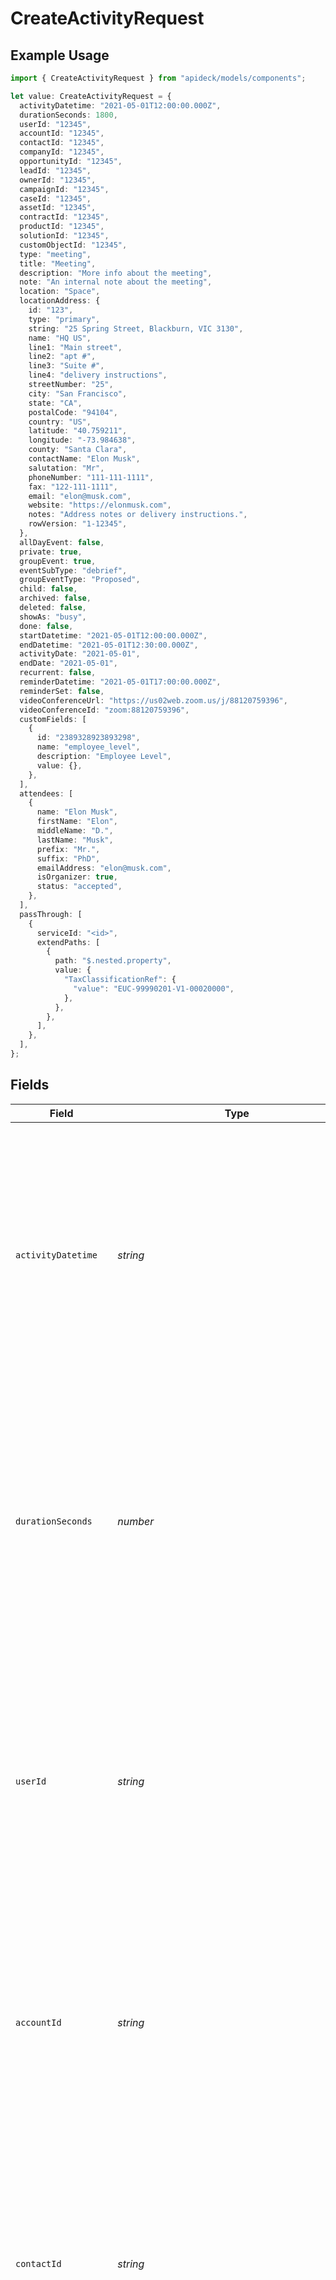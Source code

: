 # CreateActivityRequest

## Example Usage

```typescript
import { CreateActivityRequest } from "apideck/models/components";

let value: CreateActivityRequest = {
  activityDatetime: "2021-05-01T12:00:00.000Z",
  durationSeconds: 1800,
  userId: "12345",
  accountId: "12345",
  contactId: "12345",
  companyId: "12345",
  opportunityId: "12345",
  leadId: "12345",
  ownerId: "12345",
  campaignId: "12345",
  caseId: "12345",
  assetId: "12345",
  contractId: "12345",
  productId: "12345",
  solutionId: "12345",
  customObjectId: "12345",
  type: "meeting",
  title: "Meeting",
  description: "More info about the meeting",
  note: "An internal note about the meeting",
  location: "Space",
  locationAddress: {
    id: "123",
    type: "primary",
    string: "25 Spring Street, Blackburn, VIC 3130",
    name: "HQ US",
    line1: "Main street",
    line2: "apt #",
    line3: "Suite #",
    line4: "delivery instructions",
    streetNumber: "25",
    city: "San Francisco",
    state: "CA",
    postalCode: "94104",
    country: "US",
    latitude: "40.759211",
    longitude: "-73.984638",
    county: "Santa Clara",
    contactName: "Elon Musk",
    salutation: "Mr",
    phoneNumber: "111-111-1111",
    fax: "122-111-1111",
    email: "elon@musk.com",
    website: "https://elonmusk.com",
    notes: "Address notes or delivery instructions.",
    rowVersion: "1-12345",
  },
  allDayEvent: false,
  private: true,
  groupEvent: true,
  eventSubType: "debrief",
  groupEventType: "Proposed",
  child: false,
  archived: false,
  deleted: false,
  showAs: "busy",
  done: false,
  startDatetime: "2021-05-01T12:00:00.000Z",
  endDatetime: "2021-05-01T12:30:00.000Z",
  activityDate: "2021-05-01",
  endDate: "2021-05-01",
  recurrent: false,
  reminderDatetime: "2021-05-01T17:00:00.000Z",
  reminderSet: false,
  videoConferenceUrl: "https://us02web.zoom.us/j/88120759396",
  videoConferenceId: "zoom:88120759396",
  customFields: [
    {
      id: "2389328923893298",
      name: "employee_level",
      description: "Employee Level",
      value: {},
    },
  ],
  attendees: [
    {
      name: "Elon Musk",
      firstName: "Elon",
      middleName: "D.",
      lastName: "Musk",
      prefix: "Mr.",
      suffix: "PhD",
      emailAddress: "elon@musk.com",
      isOrganizer: true,
      status: "accepted",
    },
  ],
  passThrough: [
    {
      serviceId: "<id>",
      extendPaths: [
        {
          path: "$.nested.property",
          value: {
            "TaxClassificationRef": {
              "value": "EUC-99990201-V1-00020000",
            },
          },
        },
      ],
    },
  ],
};
```

## Fields

| Field                                                                                                                                                                                                                                                                                                                             | Type                                                                                                                                                                                                                                                                                                                              | Required                                                                                                                                                                                                                                                                                                                          | Description                                                                                                                                                                                                                                                                                                                       | Example                                                                                                                                                                                                                                                                                                                           |
| --------------------------------------------------------------------------------------------------------------------------------------------------------------------------------------------------------------------------------------------------------------------------------------------------------------------------------- | --------------------------------------------------------------------------------------------------------------------------------------------------------------------------------------------------------------------------------------------------------------------------------------------------------------------------------- | --------------------------------------------------------------------------------------------------------------------------------------------------------------------------------------------------------------------------------------------------------------------------------------------------------------------------------- | --------------------------------------------------------------------------------------------------------------------------------------------------------------------------------------------------------------------------------------------------------------------------------------------------------------------------------- | --------------------------------------------------------------------------------------------------------------------------------------------------------------------------------------------------------------------------------------------------------------------------------------------------------------------------------- |
| `activityDatetime`                                                                                                                                                                                                                                                                                                                | *string*                                                                                                                                                                                                                                                                                                                          | :heavy_minus_sign:                                                                                                                                                                                                                                                                                                                | Specifies the date and time when the activity occurred. This timestamp helps in organizing and tracking activities chronologically within the CRM system. It should be formatted according to ISO 8601 standards to ensure consistency and accuracy.                                                                              | 2021-05-01T12:00:00.000Z                                                                                                                                                                                                                                                                                                          |
| `durationSeconds`                                                                                                                                                                                                                                                                                                                 | *number*                                                                                                                                                                                                                                                                                                                          | :heavy_minus_sign:                                                                                                                                                                                                                                                                                                                | Indicates the total duration of the activity in seconds. This helps in measuring the length of engagements and can be used for reporting and analysis purposes. Ensure the value is a non-negative integer representing the activity's length accurately.                                                                         | 1800                                                                                                                                                                                                                                                                                                                              |
| `userId`                                                                                                                                                                                                                                                                                                                          | *string*                                                                                                                                                                                                                                                                                                                          | :heavy_minus_sign:                                                                                                                                                                                                                                                                                                                | Identifies the user associated with the activity. This linkage is crucial for attributing activities to specific users, aiding in accountability and performance tracking. The user ID should be a valid identifier within the CRM system.                                                                                        | 12345                                                                                                                                                                                                                                                                                                                             |
| `accountId`                                                                                                                                                                                                                                                                                                                       | *string*                                                                                                                                                                                                                                                                                                                          | :heavy_minus_sign:                                                                                                                                                                                                                                                                                                                | Links the activity to a specific account within the CRM. This association is essential for maintaining a comprehensive record of interactions related to each account. The account ID must be a valid identifier that exists in the CRM database.                                                                                 | 12345                                                                                                                                                                                                                                                                                                                             |
| `contactId`                                                                                                                                                                                                                                                                                                                       | *string*                                                                                                                                                                                                                                                                                                                          | :heavy_minus_sign:                                                                                                                                                                                                                                                                                                                | Associates the activity with a particular contact. This connection helps in tracking interactions and engagements with individual contacts, enhancing relationship management. The contact ID should be a valid identifier within the CRM system.                                                                                 | 12345                                                                                                                                                                                                                                                                                                                             |
| `companyId`                                                                                                                                                                                                                                                                                                                       | *string*                                                                                                                                                                                                                                                                                                                          | :heavy_minus_sign:                                                                                                                                                                                                                                                                                                                | The unique identifier for the company associated with this activity. This field allows the activity to be linked to a specific company within the CRM, facilitating better organization and retrieval of company-related interactions. It should be a valid string that corresponds to an existing company ID in the system.      | 12345                                                                                                                                                                                                                                                                                                                             |
| `opportunityId`                                                                                                                                                                                                                                                                                                                   | *string*                                                                                                                                                                                                                                                                                                                          | :heavy_minus_sign:                                                                                                                                                                                                                                                                                                                | The unique identifier for the opportunity associated with this activity. This property helps in tracking activities related to specific sales opportunities, enabling more precise management of the sales pipeline. Ensure this is a valid string matching an existing opportunity ID.                                           | 12345                                                                                                                                                                                                                                                                                                                             |
| `leadId`                                                                                                                                                                                                                                                                                                                          | *string*                                                                                                                                                                                                                                                                                                                          | :heavy_minus_sign:                                                                                                                                                                                                                                                                                                                | The unique identifier for the lead associated with this activity. Use this field to link the activity to a particular lead, which aids in monitoring interactions and engagements with potential clients. It should be a valid string that matches an existing lead ID in the CRM.                                                | 12345                                                                                                                                                                                                                                                                                                                             |
| `ownerId`                                                                                                                                                                                                                                                                                                                         | *string*                                                                                                                                                                                                                                                                                                                          | :heavy_minus_sign:                                                                                                                                                                                                                                                                                                                | The unique identifier for the user who owns this activity. This property designates responsibility and ownership, ensuring that the correct user is associated with the activity for accountability and follow-up. It must be a valid string corresponding to an existing user ID.                                                | 12345                                                                                                                                                                                                                                                                                                                             |
| `campaignId`                                                                                                                                                                                                                                                                                                                      | *string*                                                                                                                                                                                                                                                                                                                          | :heavy_minus_sign:                                                                                                                                                                                                                                                                                                                | The unique identifier for the campaign associated with this activity. This field links the activity to a specific marketing campaign, allowing for better tracking and analysis of campaign-related interactions. Ensure this is a valid string that matches an existing campaign ID.                                             | 12345                                                                                                                                                                                                                                                                                                                             |
| `caseId`                                                                                                                                                                                                                                                                                                                          | *string*                                                                                                                                                                                                                                                                                                                          | :heavy_minus_sign:                                                                                                                                                                                                                                                                                                                | The unique identifier for the case associated with this activity. This property allows you to link the activity to a specific case within the CRM, providing context and relevance to the recorded interaction. It should be a valid string that corresponds to an existing case ID in the system.                                | 12345                                                                                                                                                                                                                                                                                                                             |
| `assetId`                                                                                                                                                                                                                                                                                                                         | *string*                                                                                                                                                                                                                                                                                                                          | :heavy_minus_sign:                                                                                                                                                                                                                                                                                                                | The unique identifier for the asset associated with this activity. Use this property to connect the activity to a particular asset, ensuring that all interactions related to the asset are accurately tracked. The asset ID must be a valid string that matches an existing asset in the CRM.                                    | 12345                                                                                                                                                                                                                                                                                                                             |
| `contractId`                                                                                                                                                                                                                                                                                                                      | *string*                                                                                                                                                                                                                                                                                                                          | :heavy_minus_sign:                                                                                                                                                                                                                                                                                                                | The unique identifier for the contract related to this activity. This property is used to associate the activity with a specific contract, helping to maintain a comprehensive record of all contract-related interactions. Ensure the contract ID is a valid string that corresponds to an existing contract in the CRM.         | 12345                                                                                                                                                                                                                                                                                                                             |
| `productId`                                                                                                                                                                                                                                                                                                                       | *string*                                                                                                                                                                                                                                                                                                                          | :heavy_minus_sign:                                                                                                                                                                                                                                                                                                                | The unique identifier for the product associated with this activity. This property links the activity to a specific product, allowing for detailed tracking of product-related interactions. The product ID should be a valid string that matches an existing product in the CRM.                                                 | 12345                                                                                                                                                                                                                                                                                                                             |
| `solutionId`                                                                                                                                                                                                                                                                                                                      | *string*                                                                                                                                                                                                                                                                                                                          | :heavy_minus_sign:                                                                                                                                                                                                                                                                                                                | The unique identifier for the solution related to this activity. Use this property to associate the activity with a particular solution, ensuring that all solution-related interactions are properly documented. The solution ID must be a valid string that corresponds to an existing solution in the CRM.                     | 12345                                                                                                                                                                                                                                                                                                                             |
| `customObjectId`                                                                                                                                                                                                                                                                                                                  | *string*                                                                                                                                                                                                                                                                                                                          | :heavy_minus_sign:                                                                                                                                                                                                                                                                                                                | This optional property specifies the unique identifier of a custom object associated with the activity. It allows linking the activity to a specific custom object within the CRM, facilitating better organization and retrieval of related records. If not provided, the activity will not be linked to any custom object.      | 12345                                                                                                                                                                                                                                                                                                                             |
| `type`                                                                                                                                                                                                                                                                                                                            | [components.CreateActivityRequestType](../../models/components/createactivityrequesttype.md)                                                                                                                                                                                                                                      | :heavy_check_mark:                                                                                                                                                                                                                                                                                                                | This required property defines the category or nature of the activity being added. It is crucial for classifying the activity within the CRM system, ensuring that it is processed and displayed correctly according to its type. The value must be a valid string representing the activity's type.                              | meeting                                                                                                                                                                                                                                                                                                                           |
| `title`                                                                                                                                                                                                                                                                                                                           | *string*                                                                                                                                                                                                                                                                                                                          | :heavy_minus_sign:                                                                                                                                                                                                                                                                                                                | An optional property that provides a brief, descriptive title for the activity. This helps in quickly identifying and summarizing the activity's purpose or content within the CRM. If omitted, the activity will not have a title, which might affect its visibility in lists or reports.                                        | Meeting                                                                                                                                                                                                                                                                                                                           |
| `description`                                                                                                                                                                                                                                                                                                                     | *string*                                                                                                                                                                                                                                                                                                                          | :heavy_minus_sign:                                                                                                                                                                                                                                                                                                                | This optional property offers a detailed explanation of the activity. It is used to provide context and additional information about the activity's purpose or content, aiding users in understanding the specifics of the engagement or interaction recorded.                                                                    | More info about the meeting                                                                                                                                                                                                                                                                                                       |
| `note`                                                                                                                                                                                                                                                                                                                            | *string*                                                                                                                                                                                                                                                                                                                          | :heavy_minus_sign:                                                                                                                                                                                                                                                                                                                | An optional internal note field for adding comments or observations about the activity. This is intended for internal use, allowing team members to share insights or additional details that are not meant for external visibility. It helps in maintaining a comprehensive internal record of the activity.                     | An internal note about the meeting                                                                                                                                                                                                                                                                                                |
| `location`                                                                                                                                                                                                                                                                                                                        | *string*                                                                                                                                                                                                                                                                                                                          | :heavy_minus_sign:                                                                                                                                                                                                                                                                                                                | Specifies the location where the activity takes place. This field is optional and can be used to provide additional context about the activity's setting, which may be relevant for certain types of engagements or interactions. If provided, it should be a descriptive string that accurately represents the location.         | Space                                                                                                                                                                                                                                                                                                                             |
| `locationAddress`                                                                                                                                                                                                                                                                                                                 | [components.LocationAddress](../../models/components/locationaddress.md)                                                                                                                                                                                                                                                          | :heavy_minus_sign:                                                                                                                                                                                                                                                                                                                | An object containing detailed address information for the activity's location. This is optional and can be used to provide structured address data, enhancing the specificity of the location details. It is particularly useful when precise address information is necessary for the activity.                                  |                                                                                                                                                                                                                                                                                                                                   |
| `allDayEvent`                                                                                                                                                                                                                                                                                                                     | *boolean*                                                                                                                                                                                                                                                                                                                         | :heavy_minus_sign:                                                                                                                                                                                                                                                                                                                | Indicates whether the activity spans the entire day. This boolean flag helps in scheduling and managing activities that do not have specific start and end times, ensuring they are treated as full-day events in the CRM system. Set to true for all-day events, otherwise false.                                                | false                                                                                                                                                                                                                                                                                                                             |
| `private`                                                                                                                                                                                                                                                                                                                         | *boolean*                                                                                                                                                                                                                                                                                                                         | :heavy_minus_sign:                                                                                                                                                                                                                                                                                                                | Determines the visibility of the activity within the CRM system. When set to true, the activity is marked as private, restricting access to authorized users only. This helps in maintaining confidentiality for sensitive engagements or interactions.                                                                           | true                                                                                                                                                                                                                                                                                                                              |
| `groupEvent`                                                                                                                                                                                                                                                                                                                      | *boolean*                                                                                                                                                                                                                                                                                                                         | :heavy_minus_sign:                                                                                                                                                                                                                                                                                                                | Specifies whether the activity involves multiple participants, categorizing it as a group event. This property is useful for organizing and managing events that require coordination among several attendees. Set to true for group events to ensure proper handling and notifications.                                          | true                                                                                                                                                                                                                                                                                                                              |
| `eventSubType`                                                                                                                                                                                                                                                                                                                    | *string*                                                                                                                                                                                                                                                                                                                          | :heavy_minus_sign:                                                                                                                                                                                                                                                                                                                | Defines the specific subtype of the group event, providing additional categorization within the CRM system. This helps in further detailing the nature of the event, allowing for more precise tracking and reporting. This field is optional and should be used to specify the subtype if applicable.                            | debrief                                                                                                                                                                                                                                                                                                                           |
| `groupEventType`                                                                                                                                                                                                                                                                                                                  | *string*                                                                                                                                                                                                                                                                                                                          | :heavy_minus_sign:                                                                                                                                                                                                                                                                                                                | Specifies the type of group event associated with the activity. This property helps categorize the activity within the CRM system, aiding in organization and retrieval. It should be a descriptive string that aligns with the event types recognized by the CRM.                                                                | Proposed                                                                                                                                                                                                                                                                                                                          |
| `child`                                                                                                                                                                                                                                                                                                                           | *boolean*                                                                                                                                                                                                                                                                                                                         | :heavy_minus_sign:                                                                                                                                                                                                                                                                                                                | Indicates whether the activity is a subordinate or dependent activity of another primary activity. This boolean flag helps in structuring activities hierarchically within the CRM, allowing for better management of related tasks and events.                                                                                   | false                                                                                                                                                                                                                                                                                                                             |
| `archived`                                                                                                                                                                                                                                                                                                                        | *boolean*                                                                                                                                                                                                                                                                                                                         | :heavy_minus_sign:                                                                                                                                                                                                                                                                                                                | Determines if the activity is archived, meaning it is stored for historical reference and not actively used in current operations. This flag is useful for filtering activities that are no longer active but need to be retained for record-keeping purposes.                                                                    | false                                                                                                                                                                                                                                                                                                                             |
| `deleted`                                                                                                                                                                                                                                                                                                                         | *boolean*                                                                                                                                                                                                                                                                                                                         | :heavy_minus_sign:                                                                                                                                                                                                                                                                                                                | Indicates whether the activity has been marked as deleted, which typically means it is removed from active views but may still exist in the database for recovery or auditing purposes. This flag helps manage the lifecycle of activities within the CRM.                                                                        | false                                                                                                                                                                                                                                                                                                                             |
| `showAs`                                                                                                                                                                                                                                                                                                                          | [components.ShowAs](../../models/components/showas.md)                                                                                                                                                                                                                                                                            | :heavy_minus_sign:                                                                                                                                                                                                                                                                                                                | Defines how the activity should be displayed in the CRM interface, such as its status or visual representation. This property allows customization of the activity's appearance to better fit user preferences or organizational standards.                                                                                       | busy                                                                                                                                                                                                                                                                                                                              |
| `done`                                                                                                                                                                                                                                                                                                                            | *boolean*                                                                                                                                                                                                                                                                                                                         | :heavy_minus_sign:                                                                                                                                                                                                                                                                                                                | Indicates whether the activity has been completed. This property helps in tracking the status of the activity within the CRM system. It is optional and can be set to true or false based on the completion status of the activity.                                                                                               | false                                                                                                                                                                                                                                                                                                                             |
| `startDatetime`                                                                                                                                                                                                                                                                                                                   | *string*                                                                                                                                                                                                                                                                                                                          | :heavy_minus_sign:                                                                                                                                                                                                                                                                                                                | Specifies the start date and time for the activity. This timestamp is crucial for scheduling and organizing activities within the CRM. It should be formatted as an ISO 8601 string to ensure proper parsing and handling by the system.                                                                                          | 2021-05-01T12:00:00.000Z                                                                                                                                                                                                                                                                                                          |
| `endDatetime`                                                                                                                                                                                                                                                                                                                     | *string*                                                                                                                                                                                                                                                                                                                          | :heavy_minus_sign:                                                                                                                                                                                                                                                                                                                | Defines the end date and time for the activity. This property is used to determine the duration and completion time of the activity in the CRM. It must be provided in ISO 8601 format to maintain consistency and accuracy in time-related operations.                                                                           | 2021-05-01T12:30:00.000Z                                                                                                                                                                                                                                                                                                          |
| `activityDate`                                                                                                                                                                                                                                                                                                                    | *string*                                                                                                                                                                                                                                                                                                                          | :heavy_minus_sign:                                                                                                                                                                                                                                                                                                                | Represents the specific date on which the activity occurs. This field is important for logging and historical tracking of activities in the CRM. It should be formatted as a date string, typically in ISO 8601 format, to ensure compatibility with the system's date handling.                                                  | 2021-05-01                                                                                                                                                                                                                                                                                                                        |
| `endDate`                                                                                                                                                                                                                                                                                                                         | *string*                                                                                                                                                                                                                                                                                                                          | :heavy_minus_sign:                                                                                                                                                                                                                                                                                                                | Indicates the final date by which the activity should be completed. This property helps in setting deadlines and managing timelines within the CRM. It should be formatted as an ISO 8601 date string to ensure proper integration with the system's scheduling features.                                                         | 2021-05-01                                                                                                                                                                                                                                                                                                                        |
| `recurrent`                                                                                                                                                                                                                                                                                                                       | *boolean*                                                                                                                                                                                                                                                                                                                         | :heavy_minus_sign:                                                                                                                                                                                                                                                                                                                | Indicates if the activity is set to occur repeatedly over time. This property helps in scheduling recurring engagements within the CRM, ensuring that repeated interactions are automatically logged. Accepts a boolean value where 'true' signifies a recurrent activity.                                                        | false                                                                                                                                                                                                                                                                                                                             |
| `reminderDatetime`                                                                                                                                                                                                                                                                                                                | *string*                                                                                                                                                                                                                                                                                                                          | :heavy_minus_sign:                                                                                                                                                                                                                                                                                                                | Specifies the exact date and time for the activity reminder. This property is crucial for alerting users about upcoming activities, ensuring timely follow-ups. The value must be in a valid date-time format (e.g., ISO 8601).                                                                                                   | 2021-05-01T17:00:00.000Z                                                                                                                                                                                                                                                                                                          |
| `reminderSet`                                                                                                                                                                                                                                                                                                                     | *boolean*                                                                                                                                                                                                                                                                                                                         | :heavy_minus_sign:                                                                                                                                                                                                                                                                                                                | Determines whether a reminder is configured for the activity. This boolean property helps in managing notifications for activities, ensuring users are alerted as needed. A value of 'true' indicates that a reminder is set.                                                                                                     | false                                                                                                                                                                                                                                                                                                                             |
| `videoConferenceUrl`                                                                                                                                                                                                                                                                                                              | *string*                                                                                                                                                                                                                                                                                                                          | :heavy_minus_sign:                                                                                                                                                                                                                                                                                                                | The URL link to join the video conference associated with the activity. This property facilitates virtual meetings by providing a direct link to the conference platform. Ensure the URL is valid and accessible to participants.                                                                                                 | https://us02web.zoom.us/j/88120759396                                                                                                                                                                                                                                                                                             |
| `videoConferenceId`                                                                                                                                                                                                                                                                                                               | *string*                                                                                                                                                                                                                                                                                                                          | :heavy_minus_sign:                                                                                                                                                                                                                                                                                                                | A unique identifier for the video conference session linked to the activity. This property is used to reference and manage specific video conference instances within the CRM. It should be a valid string that corresponds to the conference platform's ID format.                                                               | zoom:88120759396                                                                                                                                                                                                                                                                                                                  |
| `customFields`                                                                                                                                                                                                                                                                                                                    | [components.CreateActivityRequestCustomFields](../../models/components/createactivityrequestcustomfields.md)[]                                                                                                                                                                                                                    | :heavy_minus_sign:                                                                                                                                                                                                                                                                                                                | An array of custom fields associated with the activity. These fields allow for additional, user-defined data to be attached to the activity, enabling more detailed tracking and categorization within the CRM. This property is optional and can be omitted if no custom fields are needed.                                      |                                                                                                                                                                                                                                                                                                                                   |
| `attendees`                                                                                                                                                                                                                                                                                                                       | [components.CreateActivityRequestAttendees](../../models/components/createactivityrequestattendees.md)[]                                                                                                                                                                                                                          | :heavy_minus_sign:                                                                                                                                                                                                                                                                                                                | An array of attendees participating in the activity. Each attendee object within the array can include details such as name, first name, middle name, and last name. This property is optional and can be omitted if there are no attendees to add.                                                                               |                                                                                                                                                                                                                                                                                                                                   |
| `passThrough`                                                                                                                                                                                                                                                                                                                     | [components.CreateActivityRequestPassThrough](../../models/components/createactivityrequestpassthrough.md)[]                                                                                                                                                                                                                      | :heavy_minus_sign:                                                                                                                                                                                                                                                                                                                | The pass_through property is used to include custom data or modifications specific to a service when creating or updating resources. It allows developers to pass an array of service-specific configurations that can be applied during the operation. This property is optional and can be omitted if no custom data is needed. |                                                                                                                                                                                                                                                                                                                                   |